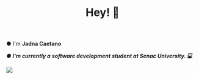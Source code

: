 
<html>
   
   <header><h1>Hey! 👋</h1></header>
                     
● I'm <b>Jadna Caetano<i>

● I'm currently a software development student at Senac University. 💻

        
</html>

   

<a href="https://www.linkedin.com/in/jadna-caetano-b327b7233" target="_blank">
<img src="https://img.shields.io/badge/-LinkedIn-%230077B5?style=for-the-badge&logo=linkedin&logoColor=white" target="_blank">
</a>




